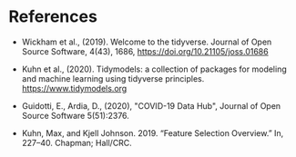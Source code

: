 # References

- Wickham et al., (2019). Welcome to the tidyverse. Journal of Open Source
  Software, 4(43), 1686, https://doi.org/10.21105/joss.01686
  
- Kuhn et al., (2020). Tidymodels: a collection of packages for modeling and
  machine learning using tidyverse principles. https://www.tidymodels.org

- Guidotti, E., Ardia, D., (2020), "COVID-19 Data Hub", Journal of Open Source Software 5(51):2376.

- Kuhn, Max, and Kjell Johnson. 2019. “Feature Selection Overview.” In, 227–40. Chapman; Hall/CRC.